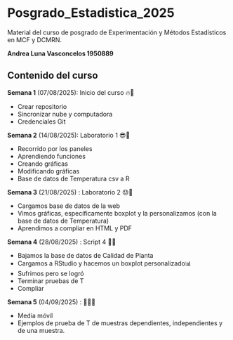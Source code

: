 # Posgrado_Estadistica_2025
Material del curso de posgrado de Experimentación y Métodos Estadísticos en MCF y DCMRN.

 **Andrea Luna Vasconcelos 1950889**

## Contenido del curso

**Semana 1** (07/08/2025): Inicio del curso :fire:🚀
 + Crear repositorio
 + Sincronizar nube y computadora
 + Credenciales Git
 
 **Semana 2** (14/08/2025): Laboratorio 1 😎🎱
 + Recorrido por los paneles
 + Aprendiendo funciones
 + Creando gráficas
 + Modificando gráficas
 + Base de datos de Temperatura csv a R
 
 **Semana 3** (21/08/2025) : Laboratorio 2 😓🤯
 + Cargamos base de datos de la web
 + Vimos gráficas, específicamente boxplot y la personalizamos (con la base de datos de Temperatura)
 + Aprendimos a compliar en HTML y PDF
 
 **Semana 4** (28/08/2025) : Script 4 🤠🍳
 + Bajamos la base de datos de Calidad de Planta
 + Cargamos a RStudio y hacemos un boxplot personalizado📊
 + Sufrimos pero se logró
 + Terminar pruebas de T
 + Compliar
 
 **Semana 5** (04/09/2025) : 🤯😬😵
 + Media móvil
 + Ejemplos de prueba de T de muestras dependientes, independientes y de una muestra.
 

